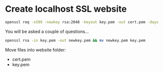 # Create localhost SSL website

```bash
openssl req -x509 -newkey rsa:2048 -keyout key.pem -out cert.pem -days 365
```

You will be asked a couple of questions… 

```bash
openssl rsa -in key.pem -out newkey.pem && mv newkey.pem key.pem
```

Move files into website folder:
- cert.pem
- key.pem
